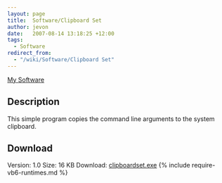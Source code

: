 ```yaml
---
layout: page
title:  Software/Clipboard Set
author: jevon
date:   2007-08-14 13:18:25 +12:00
tags:
  - Software
redirect_from:
  - "/wiki/Software/Clipboard Set"
---
```


[My Software](Software.md)

## Description
This simple program copies the command line arguments to the system clipboard.

## Download
Version: 1.0
Size: 16 KB
Download: <a href="https://github.com/soundasleep/jevon.org/releases/download/old-files/clipboardset.exe">clipboardset.exe</a>
{% include require-vb6-runtimes.md %}
